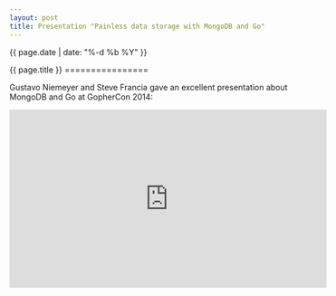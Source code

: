 ```yaml
---
layout: post
title: Presentation "Painless data storage with MongoDB and Go"
---
```


<p class="meta">{{ page.date | date: "%-d %b %Y" }}</p>
{{ page.title }}
================

Gustavo Niemeyer and Steve Francia gave an excellent presentation about MongoDB and Go at GopherCon 2014:

<iframe width="560" height="315" src="https://www.youtube.com/embed/9OkclcLgR0U" frameborder="0" allowfullscreen></iframe>
